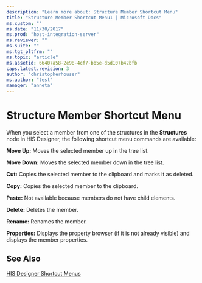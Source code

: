 ```yaml
---
description: "Learn more about: Structure Member Shortcut Menu"
title: "Structure Member Shortcut Menu1 | Microsoft Docs"
ms.custom: ""
ms.date: "11/30/2017"
ms.prod: "host-integration-server"
ms.reviewer: ""
ms.suite: ""
ms.tgt_pltfrm: ""
ms.topic: "article"
ms.assetid: 66407a58-2e98-4cf7-bb5e-d5d107b42bfb
caps.latest.revision: 3
author: "christopherhouser"
ms.author: "test"
manager: "anneta"
---
```

# Structure Member Shortcut Menu
When you select a member from one of the structures in the **Structures** node in HIS Designer, the following shortcut menu commands are available:  
  
 **Move Up:** Moves the selected member up in the tree list.  
  
 **Move Down:** Moves the selected member down in the tree list.  
  
 **Cut:** Copies the selected member to the clipboard and marks it as deleted.  
  
 **Copy:** Copies the selected member to the clipboard.  
  
 **Paste:** Not available because members do not have child elements.  
  
 **Delete:** Deletes the member.  
  
 **Rename:** Renames the member.  
  
 **Properties:** Displays the property browser (if it is not already visible) and displays the member properties.  
  
## See Also  
 [HIS Designer Shortcut Menus](../core/his-designer-shortcut-menus1.md)
